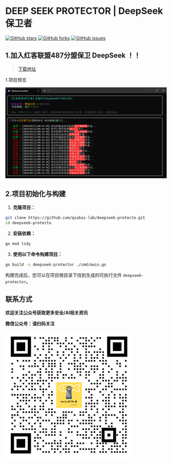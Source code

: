 # DEEP SEEK PROTECTOR | DeepSeek 保卫者

[![GitHub stars](https://img.shields.io/github/stars/qiubai-lab/deepseek-protecto?style=social)](https://github.com/qiubai-lab/deepseek-protecto/stargazers) [![GitHub forks](https://img.shields.io/github/forks/qiubai-lab/deepseek-protecto?style=social)](https://github.com/qiubai-lab/deepseek-protecto/network) [![GitHub issues](https://img.shields.io/github/issues/qiubai-lab/deepseek-protecto.svg)](https://github.com/qiubai-lab/deepseek-protecto/issues)

## 1.加入红客联盟487分盟保卫 DeepSeek ！！
> [下载地址](https://github.com/qiubai-lab/deepseek-protector/releases)

1.项目预览

![recording](./images/recording.gif)

## 2.项目初始化与构建

1. **克隆项目：**
```bash
git clone https://github.com/qiubai-lab/deepseek-protecto.git
cd deepseek-protecto
```

2. **安装依赖：**
```bash
go mod tidy
```

3. **使用以下命令构建项目：**
```bash
go build -o deepseek-protector ./cmd/main.go
```

构建完成后，您可以在项目根目录下找到生成的可执行文件 `deepseek-protector`。

## 联系方式
**欢迎关注公众号获取更多安全/AI相关资讯**

**微信公众号：请扫码关注**



![3-二维码](./images/wechat.png)
